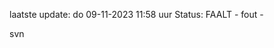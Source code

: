 laatste update: 
do 09-11-2023 11:58   uur 
Status: FAALT - fout - 
<div class="service R">svn</div>